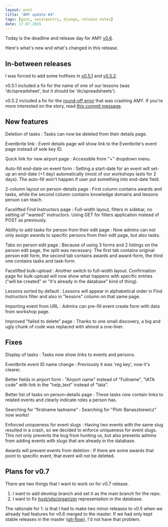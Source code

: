 ```yaml
---
layout: post
title: "AMY update #4"
tags: [gsoc, swcarpentry, django, release notes]
date: 17.07.2015
---
```


Today is the deadline and release day for AMY
[v0.6](https://github.com/swcarpentry/amy/milestones/v0.6).

Here's what's new and what's changed in this release.

In-between releases
-------------------

I was forced to add some hotfixes in
[v0.5.1](https://github.com/swcarpentry/amy/tree/v0.5.1) and
[v0.5.2](https://github.com/swcarpentry/amy/tree/v0.5.2).

v0.5.1 included a fix for the name of one of our lessons (was
'dc/spreadsheet', but it should be 'dc/spreadsheets').

v0.5.2 included a fix for the [round-off
error](https://twitter.com/gvwilson/status/620708679529168896) that was
crashing AMY. If you're more interested on the story, read [this commit
message](https://github.com/swcarpentry/amy/commit/837be7a8afaf0f957ffc2a61201c9d8544b2dea7).

New features
------------

Deletion of tasks
:   Tasks can now be deleted from their details page.

Eventbrite link
:   Event details page will show link to the Eventbrite's event page
    instead of sole key ID.

Quick link for new airport page
:   Accessible from "+" dropdown menu.

Auto-fill end-date on event form
:   Setting a start-date for an event will set-up an end-date (+1 day)
    automatically (most of our workshops lasts for 2 days). The
    auto-fill won't happen if user put something into end-date field.

2-column layout on person-details page
:   First column contains awards and tasks, while the second column
    contains knowledge domains and lessons person can teach.

Facelifted Find Instructors page
:   Full-width layout, filters in sidebar, no setting of "wanted"
    instructors. Using GET for filters application instead of POST as
    previously.

Ability to add tasks for person from their edit page
:   Now admins can not only assign awards to specific persons from their
    edit page, but also tasks.

Tabs on person edit page
:   Because of using 3 forms and 2 listings on the person edit page, the
    split was necessary. The first tab contains original person edit
    form, the second tab contains awards and award-form, the third one
    contains tasks and task-form.

Facelifted bulk-upload
:   Another switch to full-width layout. Confirmation page for
    bulk-upload will now show what happens with specific entries ("will
    be created" or "it's already in the database" kind of thing).

Lessons sorted by default
:   Lessons will appear in alphabetical order in Find Instructors filter
    and also in "lessons" column on that same page.

Importing event from URL
:   Admins can pre-fill event create form with data from workshop page.

Improved "failed to delete" page
:   Thanks to one small discovery, a big and ugly chunk of code was
    replaced with almost a one-liner.

Fixes
-----

Display of tasks
:   Tasks now show links to events and persons.

Eventbrite event ID name change
:   Previously it was 'reg key', now it's clearer.

Better fields in airport form
:   "Airport name" instead of "Fullname", "IATA code" with link in the
    "help\_text" instead of "Iata".

Better list of tasks on person-details page
:   These tasks now contain links to related events and clearly indicate
    roles a person has.

Searching for "firstname lastname"
:   Searching for "Piotr Banaszkiewicz" now works!

Enforced uniqueness for event slugs
:   Having two events with the same slug resulted in a crash, so we
    decided to enforce uniqueness for event slugs. This not only
    prevents the bug from hunting us, but also prevents admins from
    adding events with slugs that are already in the database.

Awards will prevent events from deletion
:   If there are some awards that point to specific event, that event
    will not be deleted.

Plans for v0.7
--------------

There are two things that I want to work on for v0.7 release.

1.  I want to add develop branch and set it as the main branch for the
    repo.
2.  I want to fix
    [host/site/organizer](https://github.com/swcarpentry/amy/issues/5#issuecomment-122214844)
    representation in the database.

The rationale for 1. is that I had to make two minor releases to v0.5
when we already had features for v0.6 merged to the master. If we had
only kept stable releases in the master
([git-flow](http://nvie.com/posts/a-successful-git-branching-model/)),
I'd not have that problem.
